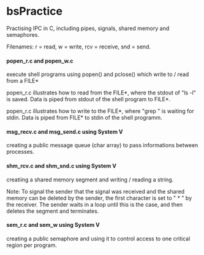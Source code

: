 # bsPractice
Practising IPC in C, including pipes, signals, shared memory and semaphores.

Filenames: r = read, w = write, rcv = receive, snd = send.

#### popen_r.c and popen_w.c
execute shell programs using popen() and pclose() which write to / read from a FILE*

popen_r.c illustrates how to read from the FILE*, where the stdout of "ls -l" is saved. Data is piped from stdout of the shell program to FILE*.

popen_r.c illustrates how to write to the FILE*, where "grep <keyword>" is waiting for stdin. Data is piped from FILE* to stdin of the shell programm.

#### msg_recv.c and msg_send.c using System V
creating a public message queue (char array) to pass informations between processes.

#### shm_rcv.c and shm_snd.c using System V
creatiing a shared memory segment and writing / reading a string.

Note: To signal the sender that the signal was received and the shared memory can be deleted by the sender, the first character is set to " * " by the receiver. The sender waits in a loop until this is the case, and then deletes the segment and terminates.

#### sem_r.c and sem_w using System V
creating a public semaphore and using it to control access to one critical region per program.
